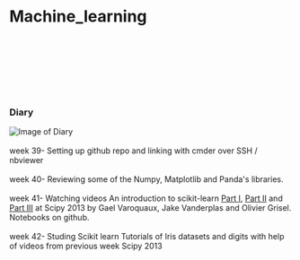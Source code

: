 # Machine_learning
<br>
<br>
<br>
<br><br>
<br>








### Diary
![Image of Diary](https://5.imimg.com/data5/SELLER/Default/2020/8/QU/VE/ST/84106233/10-500x500.jpeg)
<br>
<br>
week 39- Setting up github repo and linking with cmder over SSH / nbviewer
<br>
<br>
week 40- Reviewing some of the Numpy, Matplotlib and Panda's libraries.
<br>
<br>
week 41- Watching videos An introduction to scikit-learn [Part I](https://conference.scipy.org/scipy2013/tutorial_detail.php?id=107), [Part II](https://conference.scipy.org/scipy2013/tutorial_detail.php?id=107) and [Part III](https://conference.scipy.org/scipy2013/tutorial_detail.php?id=107) at Scipy 2013 by Gael Varoquaux, Jake Vanderplas and Olivier Grisel. Notebooks on github.
<br>
<br>
week 42-  Studing Scikit learn Tutorials of Iris datasets and digits with help of videos from previous week Scipy 2013
<br>
<br>
